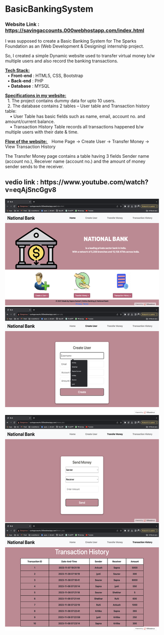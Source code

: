 # BasicBankingSystem    <h3> Website Link : https://savingaccounts.000webhostapp.com/index.html   </h2>

I was supposed to create a Basic Banking System for The Sparks Foundation as an (Web Development & Designing) internship project.

So, I created a simple Dynamic website used to transfer virtual money b/w multiple users and also record the banking transactions.

<b><u>Tech Stack:</u></b> <br>
&nbsp; •	<b>Front-end</b> : HTML5, CSS, Bootstrap <br>
&nbsp; •	<b>Back-end</b> : PHP <br>
&nbsp; •	<b>Database</b> : MYSQL <br>

<b><u>Specifications in my website:</b> </u><br>
&nbsp; 1.	The project contains dummy data for upto 10 users.   <br>
&nbsp; 2.	The database contains 2 tables – User table  and Transaction history table:  <br>
&nbsp;&nbsp;&nbsp; •	User Table has basic fields such as name, email, account no. and amount/current balance.  <br>
&nbsp;&nbsp;&nbsp; •	Transaction History Table records all transactions happened b/w multiple users with their date & time.  <br>

<b><u>Flow of the website: </u></b>&nbsp;&nbsp; Home Page -> Create User -> Transfer Money -> View Transaction History  <br>

The Transfer Money page contains a table having 3 fields Sender name (account no.), Receiver name (account no.) and the amount of money sender sends to the receiver.

<h2>vedio link : https://www.youtube.com/watch?v=eqAjSncGgv8</h2>

<img class="" src="img/Home.png" width="700" height="350" />
<img class="" src="img/CreateUser.png" width="700" height="350" />
<img class="" src="img/MoneyTransfer.png" width="700" height="350" />
<img class="" src="img/Transaction.png" width="700" height="350" />
